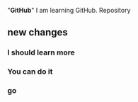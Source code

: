 
"**GitHub**" 
I am learning GitHub.
Repository 
## new changes
### I should learn more
### You can do it
### go
